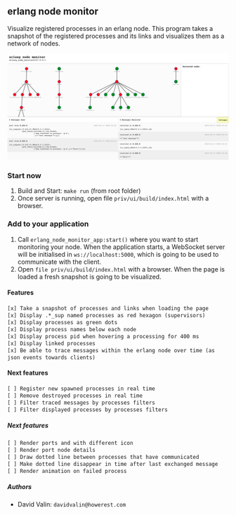 ## erlang node monitor

Visualize registered processes in an erlang node. This program takes a snapshot of the registered processes and its links and visualizes them as a network of nodes.

![UI Preview](https://github.com/howerest/erlang-node-monitor/raw/master/docs/erlang-node-monitor__screenshot.png)

### Start now

1. Build and Start: `make run` (from root folder)
2. Once server is running, open file `priv/ui/build/index.html` with a browser.

### Add to your application

1. Call `erlang_node_monitor_app:start()` where you want to start monitoring your node. When the application starts, a WebSocket server will be initialised in `ws://localhost:5000`, which is going to be used to communicate with the client.
2. Open `file priv/ui/build/index.html` with a browser. When the page is loaded a fresh snapshot is going to be visualized.

#### Features
```
[x] Take a snapshot of processes and links when loading the page
[x] Display .*_sup named processes as red hexagon (supervisors)
[x] Display processes as green dots
[x] Display process names below each node
[x] Display process pid when hovering a processing for 400 ms
[x] Display linked processes
[x] Be able to trace messages within the erlang node over time (as json events towards clients)
```
#### Next features
```
[ ] Register new spawned processes in real time
[ ] Remove destroyed processes in real time
[ ] Filter traced messages by processes filters
[ ] Filter displayed processes by processes filters
```
##### Next features
```
[ ] Render ports and with different icon
[ ] Render port node details
[ ] Draw dotted line between processes that have communicated
[ ] Make dotted line disappear in time after last exchanged message
[ ] Render animation on failed process
```
##### Authors

- David Valin: `davidvalin@howerest.com`
